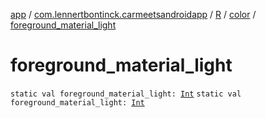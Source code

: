 [app](../../../index.md) / [com.lennertbontinck.carmeetsandroidapp](../../index.md) / [R](../index.md) / [color](index.md) / [foreground_material_light](./foreground_material_light.md)

# foreground_material_light

`static val foreground_material_light: `[`Int`](https://kotlinlang.org/api/latest/jvm/stdlib/kotlin/-int/index.html)
`static val foreground_material_light: `[`Int`](https://kotlinlang.org/api/latest/jvm/stdlib/kotlin/-int/index.html)